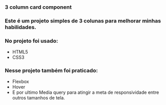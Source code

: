### 3 column card component

### Este é um projeto simples de 3 colunas para melhorar minhas habilidades.

### No projeto foi usado:
* HTML5
* CSS3
### Nesse projeto também foi praticado:
* Flexbox
* Hover
* E por ultimo Media query para atingir a meta de responsividade entre outros tamanhos de tela.
